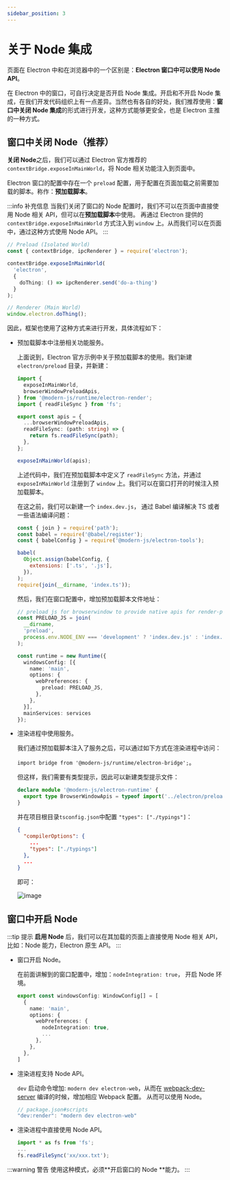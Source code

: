 ```yaml
---
sidebar_position: 3
---
```

# 关于 Node 集成

页面在 Electron 中和在浏览器中的一个区别是：**Electron 窗口中可以使用 Node API**。

在 Electron 中的窗口，可自行决定是否开启 Node 集成。开启和不开启 Node 集成，在我们开发代码组织上有一点差异。当然也有各自的好处，我们推荐使用：**窗口中关闭 Node 集成**的形式进行开发，这种方式能够更安全，也是 Electron 主推的一种方式。


## 窗口中关闭 Node（推荐）

**关闭 Node**之后，我们可以通过 Electron 官方推荐的 `contextBridge.exposeInMainWorld`，将 Node 相关功能注入到页面中。

Electron 窗口的配置中存在一个 `preload` 配置，用于配置在页面加载之前需要加载的脚本。称作：**预加载脚本**。

:::info 补充信息
当我们关闭了窗口的 Node 配置时，我们不可以在页面中直接使用 Node 相关 API，但可以在**预加载脚本**中使用。
再通过 Electron 提供的 `contextBridge.exposeInMainWorld` 方式注入到 `window` 上。从而我们可以在页面中，通过这种方式使用 Node API。
:::
```typescript title="预加载脚本"
// Preload (Isolated World)
const { contextBridge, ipcRenderer } = require('electron');

contextBridge.exposeInMainWorld(
  'electron',
  {
    doThing: () => ipcRenderer.send('do-a-thing')
  }
);
```

```javascript title="渲染进程"
// Renderer (Main World)
window.electron.doThing();
```

因此，框架也使用了这种方式来进行开发，具体流程如下：

- 预加载脚本中注册相关功能服务。

  上面说到，Electron 官方示例中关于预加载脚本的使用。我们新建 `electron/preload` 目录，并新建：

  ```typescript title='electron/preload/index.ts';
  import {
    exposeInMainWorld,
    browserWindowPreloadApis,
  } from '@modern-js/runtime/electron-render';
  import { readFileSync } from 'fs';

  export const apis = {
    ...browserWindowPreloadApis,
    readFileSync: (path: string) => {
      return fs.readFileSync(path);
    },
  };

  exposeInMainWorld(apis);

  ```

  上述代码中，我们在预加载脚本中定义了 `readFileSync` 方法，并通过 `exposeInMainWorld` 注册到了 `window` 上。我们可以在窗口打开的时候注入预加载脚本。

  在这之前，我们可以新建一个 `index.dev.js`， 通过 Babel 编译解决 TS 或者一些语法编译问题：

  ```javascript title='index.dev.js'
  const { join } = require('path');
  const babel = require('@babel/register');
  const { babelConfig } = require('@modern-js/electron-tools');

  babel(
    Object.assign(babelConfig, {
      extensions: ['.ts', '.js'],
    }),
  );
  require(join(__dirname, 'index.ts'));
  ```

  然后，我们在窗口配置中，增加预加载脚本文件地址：

  ```typescript title='electron/main.ts'
  // preload js for browserwindow to provide native apis for render-process
  const PRELOAD_JS = join(
    __dirname,
    'preload',
    process.env.NODE_ENV === 'development' ? 'index.dev.js' : 'index.js',
  );

  const runtime = new Runtime({
    windowsConfig: [{
      name: 'main',
      options: {
        webPreferences: {
          preload: PRELOAD_JS,
        },
      },
    }],
    mainServices: services
  });
  ```

- 渲染进程中使用服务。

  我们通过预加载脚本注入了服务之后，可以通过如下方式在渲染进程中访问：

  `import bridge from '@modern-js/runtime/electron-bridge';`。

  但这样，我们需要有类型提示，因此可以新建类型提示文件：

  ```typescript title='typings/index.d.ts'
  declare module '@modern-js/electron-runtime' {
    export type BrowserWindowApis = typeof import('../electron/preload').apis;
  }
  ```

  并在项目根目录`tsconfig.json`中配置 `"types": ["./typings"]`：

  ```json
  {
    "compilerOptions": {
      ...
      "types": ["./typings"]
    },
    ...
  }

  ```

  即可：

  ![image](https://lf3-static.bytednsdoc.com/obj/eden-cn/aphqeh7uhohpquloj/modern-js/electron/bridge_05.png)

## 窗口中开启 Node

:::tip 提示
**启用 Node** 后，我们可以在其加载的页面上直接使用 Node 相关 API，比如：Node 能力，Electron 原生 API。
:::

- 窗口开启 Node。

  在前面讲解到的窗口配置中，增加：`nodeIntegration: true`， 开启 Node 环境。
  ```typescript
  export const windowsConfig: WindowConfig[] = [
    {
      name: 'main',
      options: {
        webPreferences: {
          nodeIntegration: true,
          ...
        },
      },
    },
  ]
  ```

- 渲染进程支持 Node API。

  `dev` 启动命令增加: `modern dev electron-web`，从而在 [webpack-dev-server](https://github.com/webpack/webpack-dev-server) 编译的时候，增加相应 Webpack 配置。
  从而可以使用 Node。

  ```typescript
  // package.json#scripts
  "dev:render": "modern dev electron-web"
  ```

- 渲染进程中直接使用 Node API。
  ```typescript title="xx/xx.tsx"
  import * as fs from 'fs';
  ...
  fs.readFileSync('xx/xxx.txt');
  ```

:::warning 警告
使用这种模式，必须**开启窗口的 Node **能力。
:::
